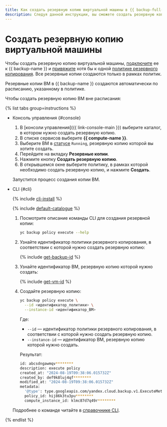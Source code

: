 ```yaml
---
title: Как создать резервную копию виртуальной машины в {{ backup-full-name }}
description: Следуя данной инструкции, вы сможете создать резервную копию виртуальной машины.
---
```


# Создать резервную копию виртуальной машины

Чтобы создать резервную копию виртуальной машины, [подключите](../../concepts/vm-connection.md) ее к {{ backup-name }} и [привяжите](../policy-vm/attach-and-detach-vm.md#attach-vm) хотя бы к одной [политике резервного копирования](../../concepts/policy.md). Все резервные копии создаются только в рамках политик.

Резервные копии ВМ в {{ backup-name }} создаются автоматически по расписанию, указанному в политике.

Чтобы создать резервную копию ВМ вне расписания:

{% list tabs group=instructions %}

- Консоль управления {#console}

  1. В [консоли управления]({{ link-console-main }}) выберите каталог, в котором нужно создать резервную копию.
  1. В списке сервисов выберите **{{ compute-name }}**.
  1. Выберите ВМ в [статусе](../../../compute/concepts/vm-statuses.md#list-of-statuses) `Running`, резервную копию которой вы хотите создать.
  1. Перейдите на вкладку **Резервные копии**.
  1. Нажмите кнопку **Создать резервную копию**.
  1. В открывшемся окне выберите политику, в рамках которой необходимо создать резервную копию, и нажмите **Создать**.

  Запустится процесс создания копии ВМ.

- CLI {#cli}

  {% include [cli-install](../../../_includes/cli-install.md) %}

  {% include [default-catalogue](../../../_includes/default-catalogue.md) %}

  1. Посмотрите описание команды CLI для создания резервной копии:

      ```bash
      yc backup policy execute --help
      ```

  1. Узнайте идентификатор политики резервного копирования, в соответствии с которой нужно создать резервную копию:

      {% include [get-backup-id](../../../_includes/backup/operations/get-policy-id.md) %}

  1. Узнайте идентификатор ВМ, резервную копию которой нужно создать:

      {% include [get-vm-id](../../../_includes/backup/operations/get-vm-id.md) %}

  1. Создайте резервную копию:

      ```bash
      yc backup policy execute \
        --id <идентификатор_политики> \
        --instance-id <идентификатор_ВМ>
      ```

      Где:

      * `--id` — идентификатор политики резервного копирования, в соответствии с которой нужно создать резервную копию.
      * `--instance-id` — идентификатор ВМ, резервную копию которой нужно создать.

      Результат:

      ```bash
      id: abcsdngawmqv********
      description: execute policy
      created_at: "2024-08-19T09:38:06.015732Z"
      created_by: def9k8luj4qf********
      modified_at: "2024-08-19T09:38:06.015732Z"
      metadata:
        '@type': type.googleapis.com/yandex.cloud.backup.v1.ExecuteMetadata
        policy_id: hij86k3tu3pu********
        compute_instance_id: klmc87d7q49r********
      ```

  Подробнее о команде читайте в [справочнике CLI](../../../cli/cli-ref/backup/cli-ref/policy/execute.md).

{% endlist %}